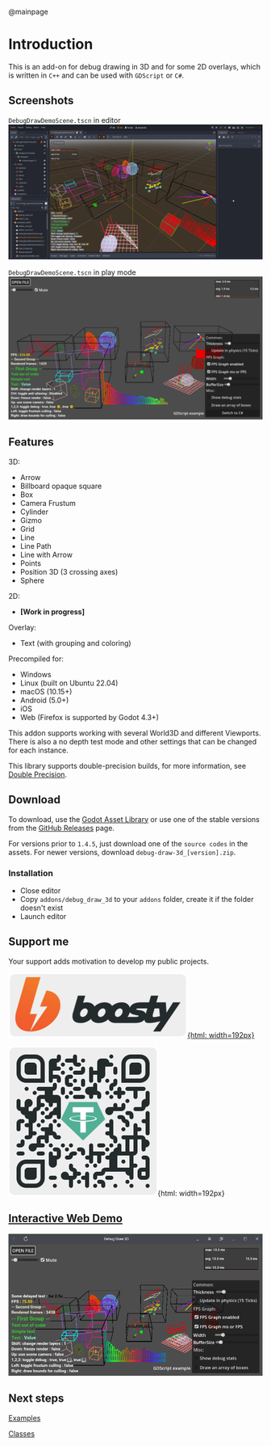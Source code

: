 @mainpage
# Introduction

This is an add-on for debug drawing in 3D and for some 2D overlays, which is written in `C++` and can be used with `GDScript` or `C#`.

## Screenshots

`DebugDrawDemoScene.tscn` in editor
![screenshot_2](/images/screenshot_2.png)

`DebugDrawDemoScene.tscn` in play mode
![screenshot_3](/images/screenshot_3.png)

## Features

3D:

* Arrow
* Billboard opaque square
* Box
* Camera Frustum
* Cylinder
* Gizmo
* Grid
* Line
* Line Path
* Line with Arrow
* Points
* Position 3D (3 crossing axes)
* Sphere

2D:

* **[Work in progress]**

Overlay:

* Text (with grouping and coloring)

Precompiled for:

* Windows
* Linux (built on Ubuntu 22.04)
* macOS (10.15+)
* Android (5.0+)
* iOS
* Web (Firefox is supported by Godot 4.3+)

This addon supports working with several World3D and different Viewports.
There is also a no depth test mode and other settings that can be changed for each instance.

This library supports double-precision builds, for more information, see [Double Precision](DoublePrecision.md).

## Download

To download, use the [Godot Asset Library](https://godotengine.org/asset-library/asset/1766) or use one of the stable versions from the [GitHub Releases](https://github.com/DmitriySalnikov/godot_debug_draw_3d/releases) page.

For versions prior to `1.4.5`, just download one of the `source codes` in the assets. For newer versions, download `debug-draw-3d_[version].zip`.

### Installation

* Close editor
* Copy `addons/debug_draw_3d` to your `addons` folder, create it if the folder doesn't exist
* Launch editor

## Support me

Your support adds motivation to develop my public projects.

[![](images/boosty.png){html: width=192px}](https://boosty.to/dmitriysalnikov/donate)

![USDT-TRC20 TEw934PrsffHsAn5M63SoHYRuZo984EF6v](images/USDT-TRC20.png){html: width=192px}

<h2><a href="https://dd3d.dmitriysalnikov.ru/demo/">Interactive Web Demo</a></h2>

[![](/images/screenshot_web.png)](https://dd3d.dmitriysalnikov.ru/demo/)

## Next steps

[Examples](Examples.md)

[Classes](annotated.html)
